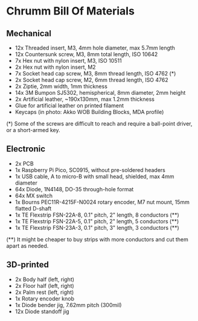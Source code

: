 Chrumm Bill Of Materials
========================

Mechanical
----------

- 12x Threaded insert, M3, 4mm hole diameter, max 5.7mm length
- 12x Countersunk screw, M3, 8mm total length, ISO 10642
-  7x Hex nut with nylon insert, M3, ISO 10511
-  2x Hex nut with nylon insert, M2
-  7x Socket head cap screw, M3, 8mm thread length, ISO 4762 (*)
-  2x Socket head cap screw, M2, 6mm thread length, ISO 4762
-  2x Ziptie, 2mm width, 1mm thickness
- 14x 3M Bumpon SJ5302, hemispherical, 8mm diameter, 2mm height
-  2x Artificial leather, ~190x130mm, max 1.2mm thickness
- Glue for artificial leather on printed filament
- Keycaps (in photo: Akko WOB Building Blocks, MDA profile)

(*) Some of the screws are difficult to reach and
require a ball-point driver, or a short-armed key.


Electronic
----------

-  2x PCB
-  1x Raspberry Pi Pico, SC0915, without pre-soldered headers
-  1x USB cable, A to micro-B with small head, shielded, max 4mm diameter
- 64x Diode, 1N4148, DO-35 through-hole format
- 64x MX switch
-  1x Bourns PEC11R-4215F-N0024 rotary encoder, M7 nut mount, 15mm flatted D-shaft
-  1x TE Flexstrip FSN-22A-8, 0.1" pitch, 2" length, 8 conductors (**)
-  1x TE Flexstrip FSN-22A-5, 0.1" pitch, 2" length, 5 conductors (**)
-  1x TE Flexstrip FSN-23A-3, 0.1" pitch, 3" length, 3 conductors (**)

(**) It might be cheaper to buy strips with
more conductors and cut them apart as needed.


3D-printed
----------

-  2x Body half (left, right)
-  2x Floor half (left, right)
-  2x Palm rest (left, right)
-  1x Rotary encoder knob
-  1x Diode bender jig, 7.62mm pitch (300mil)
- 12x Diode standoff jig

